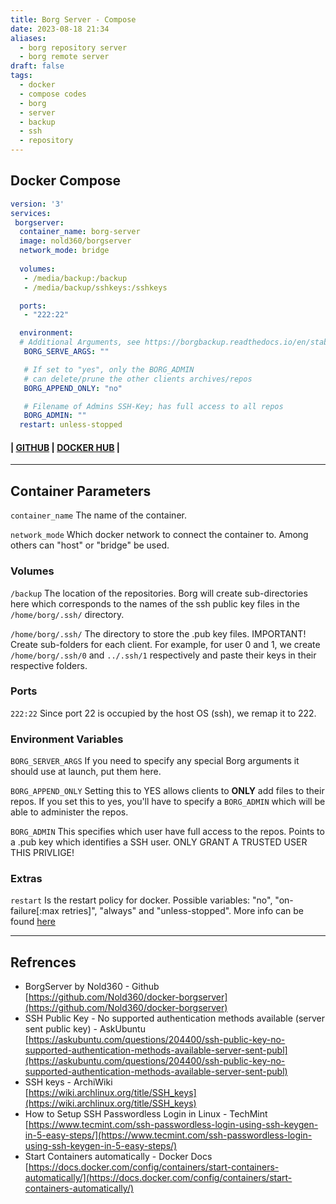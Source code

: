 ```yaml
---
title: Borg Server - Compose
date: 2023-08-18 21:34
aliases:
  - borg repository server
  - borg remote server
draft: false
tags:
  - docker
  - compose codes
  - borg
  - server
  - backup
  - ssh
  - repository
---
```

 
## Docker Compose

```yaml
version: '3'
services:
 borgserver:
  container_name: borg-server
  image: nold360/borgserver
  network_mode: bridge
  
  volumes:
   - /media/backup:/backup
   - /media/backup/sshkeys:/sshkeys

  ports:
   - "222:22"

  environment:
  # Additional Arguments, see https://borgbackup.readthedocs.io/en/stable/usage/serve.html
   BORG_SERVE_ARGS: ""

   # If set to "yes", only the BORG_ADMIN
   # can delete/prune the other clients archives/repos
   BORG_APPEND_ONLY: "no"

   # Filename of Admins SSH-Key; has full access to all repos
   BORG_ADMIN: ""
  restart: unless-stopped
```

#### | [GITHUB](https://github.com/Nold360/docker-borgserver) | [DOCKER HUB](https://hub.docker.com/r/nold360/borgserver) |

---

## ****Container Parameters****

`container_name` The name of the container.

`network_mode` Which docker network to connect the container to. Among others can "host" or "bridge" be used.

### ****Volumes****

`/backup` The location of the repositories. Borg will create sub-directories here which corresponds to the names of the ssh public key files in the `/home/borg/.ssh/` directory.

`/home/borg/.ssh/` The directory to store the .pub key files. IMPORTANT! Create sub-folders for each client. For example, for user 0 and 1, we create `/home/borg/.ssh/0` and `../.ssh/1` respectively and paste their keys in their respective folders.

### ****Ports****

`222:22` Since port 22 is occupied by the host OS (ssh), we remap it to 222.

### ****Environment Variables****

`BORG_SERVER_ARGS` If you need to specify any special Borg arguments it should use at launch, put them here.

`BORG_APPEND_ONLY` Setting this to YES allows clients to __ONLY__ add files to their repos. If you set this to yes, you'll have to specify a `BORG_ADMIN` which will be able to administer the repos.

`BORG_ADMIN` This specifies which user have full access to the repos. Points to a .pub key which identifies a SSH user. ONLY GRANT A TRUSTED USER THIS PRIVLIGE!

### ****Extras****

`restart` Is the restart policy for docker. Possible variables: "no", "on-failure[:max retries]", "always" and "unless-stopped". More info can be found [here](https://docs.docker.com/config/containers/start-containers-automatically/)

---

## ****Refrences****

- BorgServer by Nold360 - Github  
    [https://github.com/Nold360/docker-borgserver](https://github.com/Nold360/docker-borgserver)
- SSH Public Key - No supported authentication methods available (server sent public key) - AskUbuntu  
    [https://askubuntu.com/questions/204400/ssh-public-key-no-supported-authentication-methods-available-server-sent-publ](https://askubuntu.com/questions/204400/ssh-public-key-no-supported-authentication-methods-available-server-sent-publ)
- SSH keys - ArchiWiki  
    [https://wiki.archlinux.org/title/SSH_keys](https://wiki.archlinux.org/title/SSH_keys)
- How to Setup SSH Passwordless Login in Linux - TechMint  
    [https://www.tecmint.com/ssh-passwordless-login-using-ssh-keygen-in-5-easy-steps/](https://www.tecmint.com/ssh-passwordless-login-using-ssh-keygen-in-5-easy-steps/)
- Start Containers automatically - Docker Docs  
    [https://docs.docker.com/config/containers/start-containers-automatically/](https://docs.docker.com/config/containers/start-containers-automatically/)